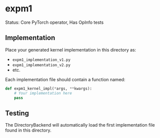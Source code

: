 # expm1

Status: Core PyTorch operator, Has OpInfo tests

## Implementation

Place your generated kernel implementation in this directory as:
- `expm1_implementation_v1.py`
- `expm1_implementation_v2.py`
- etc.

Each implementation file should contain a function named:
```python
def expm1_kernel_impl(*args, **kwargs):
    # Your implementation here
    pass
```

## Testing

The DirectoryBackend will automatically load the first implementation file found in this directory.
